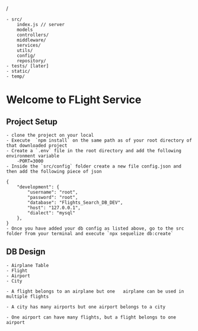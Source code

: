 /

    - src/
        index.js // server
        models
        controllers/
        middleware/
        services/
        utils/
        config/
        repository/
    - tests/ [later]
    - static/
    - temp/

# Welcome to FLight Service

## Project Setup

    - clone the project on your local
    - Execute  `npm install` on the same path as of your root directory of that downloaded project
    - Create a `.env` file in the root directory and add the following environment variable
        -PORT=3000
    - Inside the `src/config` folder create a new file config.json and then add the following piece of json

    {
        "development": {
            "username": "root",
            "password": "root",
            "database": "Flights_Search_DB_DEV",
            "host": "127.0.0.1",
            "dialect": "mysql"
        },
    }
    - Once you have added your db config as listed above, go to the src folder from your terminal and execute `npx sequelize db:create`

## DB Design
    - Airplane Table
    - Flight
    - Airport
    - City

    - A flight belongs to an airplane but one   airplane can be used in multiple flights
    
    - A city has many airports but one airport belongs to a city
    
    - One airport can have many flights, but a flight belongs to one airport
